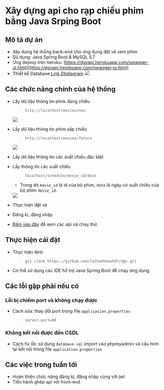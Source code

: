 # Xây dựng api cho rạp chiếu phim bằng Java Srping Boot
## Mô tả dự án
- Xây dựng hệ thống back-end cho ứng dụng đặt vé xem phim
- Sử dụng: Java Spring Boot & MySQL 5.7
- Ứng deploy trên heroku: [https://dgvapi.herokuapp.com/swagger-ui.html](https://dgvapi.herokuapp.com/swagger-ui.html)
- Thiết kế Database 
    [Link Dbdiagram](https://dbdiagram.io/d/5de9c01cedf08a25543ec5c0)
    <img src="https://i.imgur.com/KP4LLZ6.png">

## Các chức năng chính của hệ thống
- Lấy dữ liệu thông tin phim đang chiếu
    > `http://localhost/movies/now` 
    <img src="https://i.imgur.com/tHBnbOz.jpg">
- Lấy dữ liệu thông tin phim sắp chiếu
    > `http://localhost/movies/future` 
    <img src="https://i.imgur.com/uwcUX9M.jpg">
- Lấy dữ liệu thông tin các suất chiếu đặc biệt
- Lấy thông tin các suất chiếu
    > `localhost/schedule/movie_id/date`
                        
   - Trong đó `movie_id` là id của bộ phim, `date` là ngày có suất chiếu của bộ phim `movie_id`. 
  
  <img src="https://i.imgur.com/hAx2KkZ.jpg">
- Thực hiện đặt vé
- Đăng kí, đăng nhập 
- [Bấm vào đây](https://dgvapi.herokuapp.com/swagger-ui.html) để xem các api và chạy thử.
## Thực hiện cái đặt
- Thực hiện lệnh 
    > `git clone https://github.com/lathanhhanh97/dgv.git`
- Có thể sử dụng các IDE hỗ trợ Java Spring Boot để chạy ứng dụng
## Các lỗi gặp phải nếu có
### Lỗi bị chiếm port và không chạy được
- Cách sửa: thay đổi port trong file `application.properties`
    >`server.port=80`
### Không kết nối được đến CSDL
- Cách fix lỗi: sử dụng `database.sql` import vào phpmyadmin và cấu hình lại kết nối trong file `application.properties`
## Các việc trong tuần tới
- Hoàn thiện chức năng đăng kí, đăng nhập cùng với jwt
- Tiến hành ghép api với front-end